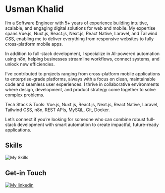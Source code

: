 # Usman Khalid

I’m a Software Engineer with 5+ years of experience building intuitive, scalable, and engaging digital solutions for web and mobile. My expertise spans Vue.js, Nuxt.js, React.js, Next.js, React Native, Laravel, and Tailwind CSS, enabling me to deliver everything from responsive websites to fully cross-platform mobile apps.

In addition to full-stack development, I specialize in AI-powered automation using n8n, helping businesses streamline workflows, connect systems, and unlock new efficiencies.

I’ve contributed to projects ranging from cross-platform mobile applications to enterprise-grade platforms, always with a focus on clean, maintainable code and seamless user experiences. I thrive in collaborative environments where design, development, and product strategy come together to solve complex problems.

Tech Stack & Tools: Vue.js, Nuxt.js, React.js, Next.js, React Native, Laravel, Tailwind CSS, n8n, REST APIs, MySQL, Git, Docker.

Let’s connect if you’re looking for someone who can combine robust full-stack development with smart automation to create impactful, future-ready applications.

## Skills

![My Skills](https://skillicons.dev/icons?i=react,vue,nextjs,nuxt,firebase,nodejs,graphql,mongodb,express,vite,js,ts,redux,pinia,docker,sass,bootstrap,materialui,css,html)

<!-- ## Git Overview

![usmankhalid444's Stats](https://github-readme-stats.vercel.app/api?username=usmankhalid444&theme=vue-dark&show_icons=true&hide_border=true&count_private=true) -->

## Get-in Touch

[![My linkedin](https://skillicons.dev/icons?i=linkedin)](https://www.linkedin.com/in/usman444)
